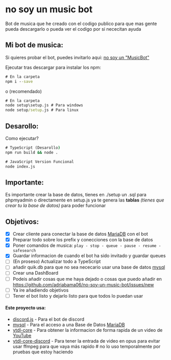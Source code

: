 # no soy un music bot
Bot de musica que he creado con el codigo publico para que mas gente pueda descargarlo o pueda ver el codigo por si nececitan ayuda

## Mi bot de musica:
Si quieres probar el bot, puedes invitarlo aqui:
[no soy un "MusicBot"](https://discord.com/api/oauth2/authorize?client_id=767017761725087774&permissions=415067598640&scope=bot%20applications.commands)

Ejecutar tras descargar para instalar los npm:
```cmd
# En la carpeta
npm i --save
```
o (recomendado)
```cmd
# En la carpeta
node setup\setup.js # Para windows
node setup/setup.js # Para linux
```

## Desarollo:
Como ejecutar?
```cmd
# TypeScript (Desarollo)
npm run build && node .

# JavaScript Version Funcional
node index.js
```

## Importante:
Es importante crear la base de datos, tienes en ./setup un .sql para phpmyadmin o directamente en setup.js ya te genera las **tablas** *(tienes que crear tu la base de datos)* para poder funcionar

## Objetivos:

- [x] Crear cliente para conectar la base de datos [MariaDB](https://mariadb.org/) con el bot
- [x] Preparar todo sobre los prefix y conecciones con la base de datos
- [x] Poner comandos de musica: `play - stop - queue - pause - resume - safesearch`
- [x] Guardar informacion de cuando el bot ha sido invitado y guardar queues
- [ ] (En proseso) Actualizar todo a TypeScript
- [ ] añadir quik.db para que no sea nececario usar una base de datos [mysql](https://github.com/mysqljs/mysql)
- [ ] Crear una DashBoard
- [ ] Podeis añadir cosas que me haya dejado o cosas que puedo añadir en https://github.com/adriabama06/no-soy-un-music-bot/issues/new
- [ ] Ya ire añadiendo objetivos
- [ ] Tener el bot listo y dejarlo listo para que todos lo puedan usar

#### Este proyecto usa:

- [discord.js](https://github.com/discordjs/discord.js) - Para el bot de discord
- [mysql](https://github.com/mysqljs/mysql) - Para el acceso a una Base de Datos [MariaDB](https://mariadb.org/)
- [ytdl-core](https://github.com/fent/node-ytdl-core) - Para obtener la informacion de forma rapida de un video de [YouTube](https://www.youtube.com/watch?v=dQw4w9WgXcQ)
- [ytdl-core-discord](https://github.com/amishshah/ytdl-core-discord) - Para tener la entrada de video en opus para evitar usar ffmpeg para que vaya más rapido # no lo uso temporalmente por pruebas que estoy haciendo
